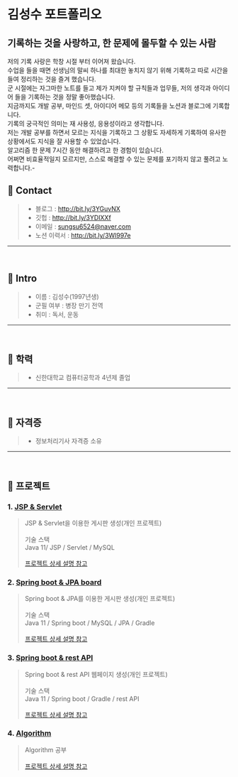 # 김성수 포트폴리오

## 기록하는 것을 사랑하고, 한 문제에 몰두할 수 있는 사람
저의 기록 사랑은 학창 시절 부터 이어져 왔습니다. 
</br>
수업을 들을 때면 선생님의 말씨 하나를 최대한 놓치지 않기 위해 기록하고 따로 시간을 들여 정리하는 것을 즐겨 했습니다.
</br>
군 시절에는 자그마한 노트를 들고 제가 지켜야 할 규칙들과 업무들, 저의 생각과 아이디어 들을 기록하는 것을 정말 좋아했습니다.
</br>
지금까지도 개발 공부, 마인드 셋, 아이디어 메모 등의 기록들을 노션과 블로그에 기록합니다.
</br>
기록의 궁극적인 의미는 재 사용성, 응용성이라고 생각합니다. 
</br>
저는 개발 공부를 하면서 모르는 지식을 기록하고 그 상황도 자세하게 기록하여 유사한 상황에서도 지식을 잘 사용할 수 있었습니다.
</br>
알고리즘 한 문제 7시간 동안 해결하려고 한 경험이 있습니다.
</br>
어쩌면 비효율적일지 모르지만, 스스로 해결할 수 있는 문제를 포기하지 않고 풀려고 노력합니다.-

##  📌 Contact
> - 블로그 : http://bit.ly/3YGuvNX
> - 깃헙 : http://bit.ly/3YDIXXf
> - 이메일 : sungsu6524@naver.com
> - 노션 이력서 : http://bit.ly/3Wl997e

* * *

</br>

## 📌  Intro

> - 이름 : 김성수(1997년생)
> - 군필 여부 : 병장 만기 전역
> - 취미 : 독서, 운동

* * *

</br>

##  📌 학력
> - 신한대학교 컴퓨터공학과 4년제 졸업

* * *

</br>

##  📌 자격증
> - 정보처리기사 자격증 소유

* * *

</br>

## 📌 프로젝트
### 1. [JSP & Servlet](http://bit.ly/3Gd1DWn)
> JSP & Servlet을 이용한 게시판 생성(개인 프로젝트)</br>
> </br> 기술 스택
> </br> Java 11/ JSP / Servlet / MySQL </br></br>
> [프로젝트 상세 설명 참고](http://bit.ly/3Gd1DWn)

### 2. [Spring boot & JPA board](http://bit.ly/3WAHLlt)
> Spring boot & JPA를 이용한 게시판 생성(개인 프로젝트)</br>
> </br> 기술 스택
> </br> Java 11 / Spring boot / MySQL / JPA / Gradle </br></br>
> [프로젝트 상세 설명 참고](http://bit.ly/3WAHLlt)

### 3. [Spring boot & rest API](http://bit.ly/3v98SbC)
> Spring boot & rest API 웹페이지 생성(개인 프로젝트)</br>
> </br> 기술 스택
> </br> Java 11 / Spring boot / Gradle / rest API</br></br>
> [프로젝트 상세 설명 참고](http://bit.ly/3v98SbC)

### 4. [Algorithm](http://bit.ly/3HRZEYV)
> Algorithm 공부 </br></br>
> [프로젝트 상세 설명 참고](http://bit.ly/3HRZEYV)


